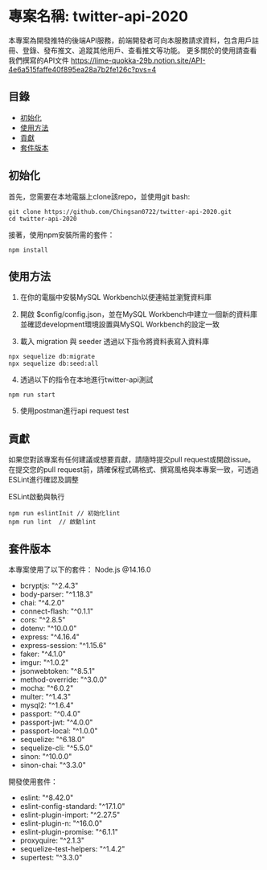# 專案名稱: twitter-api-2020

本專案為開發推特的後端API服務，前端開發者可向本服務請求資料，包含用戶註冊、登錄、發布推文、追蹤其他用戶、查看推文等功能。
更多關於的使用請查看我們撰寫的API文件 https://lime-quokka-29b.notion.site/API-4e6a515faffe40f895ea28a7b2fe126c?pvs=4

## 目錄

- [初始化](#初始化)
- [使用方法](#使用方法)
- [貢獻](#貢獻)
- [套件版本](#套件版本)

## 初始化

首先，您需要在本地電腦上clone該repo，並使用git bash:

```
git clone https://github.com/Chingsan0722/twitter-api-2020.git
cd twitter-api-2020
```
接著，使用npm安裝所需的套件：

```
npm install
```

## 使用方法

1. 在你的電腦中安裝MySQL Workbench以便連結並瀏覽資料庫

2. 開啟 $config/config.json，並在MySQL Workbench中建立一個新的資料庫
   並確認development環境設置與MySQL Workbench的設定一致

3. 載入 migration 與 seeder
   透過以下指令將資料表寫入資料庫
```
npx sequelize db:migrate
npx sequelize db:seed:all
```
4. 透過以下的指令在本地進行twitter-api測試

```
npm run start
```

5. 使用postman進行api request test


## 貢獻
如果您對該專案有任何建議或想要貢獻，請隨時提交pull request或開啟issue。
在提交您的pull request前，請確保程式碼格式、撰寫風格與本專案一致，可透過ESLint進行確認及調整

ESLint啟動與執行

```
npm run eslintInit // 初始化lint
npm run lint  // 啟動lint
```

## 套件版本

本專案使用了以下的套件：
Node.js @14.16.0

- bcryptjs: "^2.4.3"
- body-parser: "^1.18.3"
- chai: "^4.2.0"
- connect-flash: "^0.1.1"
- cors: "^2.8.5"
- dotenv: "^10.0.0"
- express: "^4.16.4"
- express-session: "^1.15.6"
- faker: "^4.1.0"
- imgur: "^1.0.2"
- jsonwebtoken: "^8.5.1"
- method-override: "^3.0.0"
- mocha: "^6.0.2"
- multer: "^1.4.3"
- mysql2: "^1.6.4"
- passport: "^0.4.0"
- passport-jwt: "^4.0.0"
- passport-local: "^1.0.0"
- sequelize: "^6.18.0"
- sequelize-cli: "^5.5.0"
- sinon: "^10.0.0"
- sinon-chai: "^3.3.0"

開發使用套件：

- eslint: "^8.42.0"
- eslint-config-standard: "^17.1.0"
- eslint-plugin-import: "^2.27.5"
- eslint-plugin-n: "^16.0.0"
- eslint-plugin-promise: "^6.1.1"
- proxyquire: "^2.1.3"
- sequelize-test-helpers: "^1.4.2"
- supertest: "^3.3.0"
